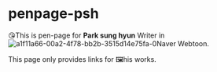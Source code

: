 # penpage-psh
😘This is pen-page for **Park sung hyun** Writer in ![a1f11a66-00a2-4f78-bb2b-3515d14e75fa-0](https://github.com/user-attachments/assets/7c5b46b6-99c3-4fc7-a5a3-df2770ddd887)Naver Webtoon.

This page only provides links for 🖼️his works.

	

